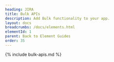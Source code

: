 ```yaml
---
heading: JIRA
title: Bulk APIs
description: Add Bulk functionality to your app.
layout: docs
breadcrumbs: /docs/elements.html
elementId: 1
parent: Back to Element Guides
order: 35
---
```


{% include bulk-apis.md %}
